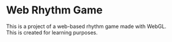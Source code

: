 # Web Rhythm Game

This is a project of a web-based rhythm game made with WebGL.  
This is created for learning purposes.